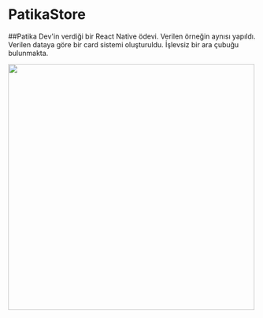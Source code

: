 ﻿# PatikaStore
 ##Patika Dev'in verdiği bir React Native ödevi. Verilen örneğin aynısı yapıldı. Verilen dataya göre bir card sistemi oluşturuldu. İşlevsiz bir ara çubuğu bulunmakta.
 
 <img src = "https://i.hizliresim.com/g1hbhl9.PNG" height=500>
